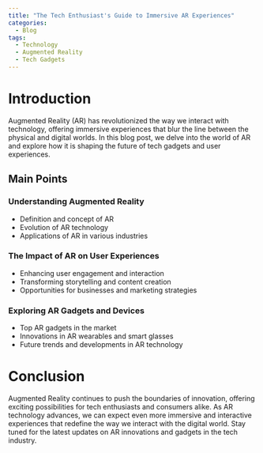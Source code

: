 ```yaml
---
title: "The Tech Enthusiast's Guide to Immersive AR Experiences"
categories:
  - Blog
tags:
  - Technology
  - Augmented Reality
  - Tech Gadgets
---
```


# Introduction
Augmented Reality (AR) has revolutionized the way we interact with technology, offering immersive experiences that blur the line between the physical and digital worlds. In this blog post, we delve into the world of AR and explore how it is shaping the future of tech gadgets and user experiences.

## Main Points
### Understanding Augmented Reality
- Definition and concept of AR
- Evolution of AR technology
- Applications of AR in various industries

### The Impact of AR on User Experiences
- Enhancing user engagement and interaction
- Transforming storytelling and content creation
- Opportunities for businesses and marketing strategies

### Exploring AR Gadgets and Devices
- Top AR gadgets in the market
- Innovations in AR wearables and smart glasses
- Future trends and developments in AR technology

# Conclusion
Augmented Reality continues to push the boundaries of innovation, offering exciting possibilities for tech enthusiasts and consumers alike. As AR technology advances, we can expect even more immersive and interactive experiences that redefine the way we interact with the digital world. Stay tuned for the latest updates on AR innovations and gadgets in the tech industry.